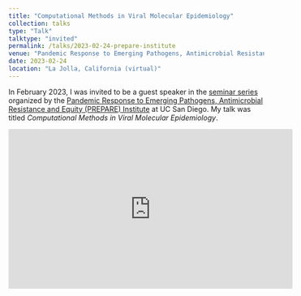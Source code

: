 ```yaml
---
title: "Computational Methods in Viral Molecular Epidemiology"
collection: talks
type: "Talk"
talktype: "invited"
permalink: /talks/2023-02-24-prepare-institute
venue: "Pandemic Response to Emerging Pathogens, Antimicrobial Resistance and Equity (PREPARE) Institute, UC San Diego"
date: 2023-02-24
location: "La Jolla, California (virtual)"
---
```


In February 2023, I was invited to be a guest speaker in the <a href="https://prepare.ucsd.edu/education-training/seminar-series.html" target="_blank">seminar series</a> organized by the <a href="https://prepare.ucsd.edu/" target="_blank">Pandemic Response to Emerging Pathogens, Antimicrobial Resistance and Equity (PREPARE) Institute</a> at UC San Diego. My talk was titled <i>Computational Methods in Viral Molecular Epidemiology</i>.

<iframe width="560" height="315" src="https://www.youtube.com/embed/IkSkQPXsXds" title="YouTube video player" frameborder="0" allow="accelerometer; autoplay; clipboard-write; encrypted-media; gyroscope; picture-in-picture" allowfullscreen></iframe>
